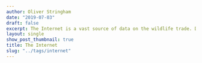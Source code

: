 ```yaml
---
author: Oliver Stringham
date: "2019-07-03"
draft: false
excerpt: The Internet is a vast source of data on the wildlife trade. Data collected from the Internet can inform conservation, biosecurity, and law enforcement efforts. Yet, collecting data from the Internet has been an underutilized approach. I created a working guide for using the Internet to quantify wildlife trade. This guide outlines how to find relevant websites and methods to collect data.
layout: single
show_post_thumbnail: true
title: The Internet
slug: "../tags/internet"
---
```


